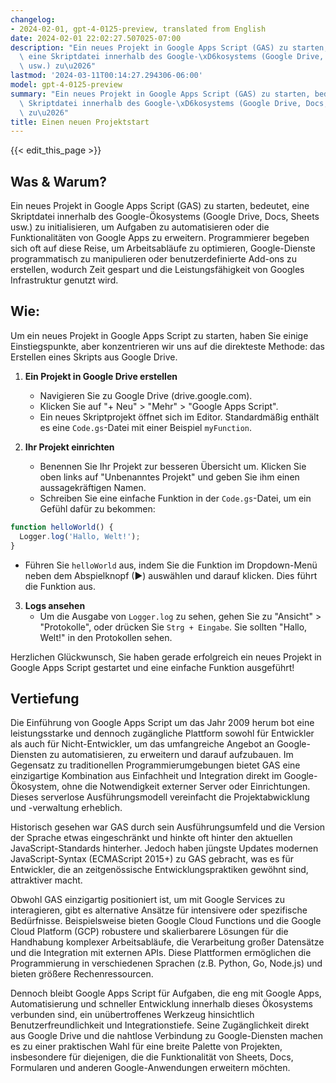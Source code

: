 ```yaml
---
changelog:
- 2024-02-01, gpt-4-0125-preview, translated from English
date: 2024-02-01 22:02:27.507025-07:00
description: "Ein neues Projekt in Google Apps Script (GAS) zu starten, bedeutet,\
  \ eine Skriptdatei innerhalb des Google-\xD6kosystems (Google Drive, Docs, Sheets\
  \ usw.) zu\u2026"
lastmod: '2024-03-11T00:14:27.294306-06:00'
model: gpt-4-0125-preview
summary: "Ein neues Projekt in Google Apps Script (GAS) zu starten, bedeutet, eine\
  \ Skriptdatei innerhalb des Google-\xD6kosystems (Google Drive, Docs, Sheets usw.)\
  \ zu\u2026"
title: Einen neuen Projektstart
---
```


{{< edit_this_page >}}

## Was & Warum?

Ein neues Projekt in Google Apps Script (GAS) zu starten, bedeutet, eine Skriptdatei innerhalb des Google-Ökosystems (Google Drive, Docs, Sheets usw.) zu initialisieren, um Aufgaben zu automatisieren oder die Funktionalitäten von Google Apps zu erweitern. Programmierer begeben sich oft auf diese Reise, um Arbeitsabläufe zu optimieren, Google-Dienste programmatisch zu manipulieren oder benutzerdefinierte Add-ons zu erstellen, wodurch Zeit gespart und die Leistungsfähigkeit von Googles Infrastruktur genutzt wird.

## Wie:

Um ein neues Projekt in Google Apps Script zu starten, haben Sie einige Einstiegspunkte, aber konzentrieren wir uns auf die direkteste Methode: das Erstellen eines Skripts aus Google Drive.

1. **Ein Projekt in Google Drive erstellen**
   - Navigieren Sie zu Google Drive (drive.google.com).
   - Klicken Sie auf "+ Neu" > "Mehr" > "Google Apps Script".
   - Ein neues Skriptprojekt öffnet sich im Editor. Standardmäßig enthält es eine `Code.gs`-Datei mit einer Beispiel `myFunction`.

2. **Ihr Projekt einrichten**
   - Benennen Sie Ihr Projekt zur besseren Übersicht um. Klicken Sie oben links auf "Unbenanntes Projekt" und geben Sie ihm einen aussagekräftigen Namen.
   - Schreiben Sie eine einfache Funktion in der `Code.gs`-Datei, um ein Gefühl dafür zu bekommen:

```javascript
function helloWorld() {
  Logger.log('Hallo, Welt!');
}
```

   - Führen Sie `helloWorld` aus, indem Sie die Funktion im Dropdown-Menü neben dem Abspielknopf (▶) auswählen und darauf klicken. Dies führt die Funktion aus.

3. **Logs ansehen**
   - Um die Ausgabe von `Logger.log` zu sehen, gehen Sie zu "Ansicht" > "Protokolle", oder drücken Sie `Strg + Eingabe`. Sie sollten "Hallo, Welt!" in den Protokollen sehen.

Herzlichen Glückwunsch, Sie haben gerade erfolgreich ein neues Projekt in Google Apps Script gestartet und eine einfache Funktion ausgeführt!

## Vertiefung

Die Einführung von Google Apps Script um das Jahr 2009 herum bot eine leistungsstarke und dennoch zugängliche Plattform sowohl für Entwickler als auch für Nicht-Entwickler, um das umfangreiche Angebot an Google-Diensten zu automatisieren, zu erweitern und darauf aufzubauen. Im Gegensatz zu traditionellen Programmierumgebungen bietet GAS eine einzigartige Kombination aus Einfachheit und Integration direkt im Google-Ökosystem, ohne die Notwendigkeit externer Server oder Einrichtungen. Dieses serverlose Ausführungsmodell vereinfacht die Projektabwicklung und -verwaltung erheblich.

Historisch gesehen war GAS durch sein Ausführungsumfeld und die Version der Sprache etwas eingeschränkt und hinkte oft hinter den aktuellen JavaScript-Standards hinterher. Jedoch haben jüngste Updates modernen JavaScript-Syntax (ECMAScript 2015+) zu GAS gebracht, was es für Entwickler, die an zeitgenössische Entwicklungspraktiken gewöhnt sind, attraktiver macht.

Obwohl GAS einzigartig positioniert ist, um mit Google Services zu interagieren, gibt es alternative Ansätze für intensivere oder spezifische Bedürfnisse. Beispielsweise bieten Google Cloud Functions und die Google Cloud Platform (GCP) robustere und skalierbarere Lösungen für die Handhabung komplexer Arbeitsabläufe, die Verarbeitung großer Datensätze und die Integration mit externen APIs. Diese Plattformen ermöglichen die Programmierung in verschiedenen Sprachen (z.B. Python, Go, Node.js) und bieten größere Rechenressourcen.

Dennoch bleibt Google Apps Script für Aufgaben, die eng mit Google Apps, Automatisierung und schneller Entwicklung innerhalb dieses Ökosystems verbunden sind, ein unübertroffenes Werkzeug hinsichtlich Benutzerfreundlichkeit und Integrationstiefe. Seine Zugänglichkeit direkt aus Google Drive und die nahtlose Verbindung zu Google-Diensten machen es zu einer praktischen Wahl für eine breite Palette von Projekten, insbesondere für diejenigen, die die Funktionalität von Sheets, Docs, Formularen und anderen Google-Anwendungen erweitern möchten.
